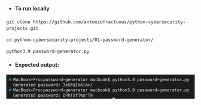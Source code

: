 - #### To run locally

`git clone https://github.com/antoniofractuous/python-cybersecurity-projects.git`

`cd python-cybersecurity-projects/01-password-generator/`

`python3.9 password-generator.py`

- #### Expected output:

![output](./output7.png)
